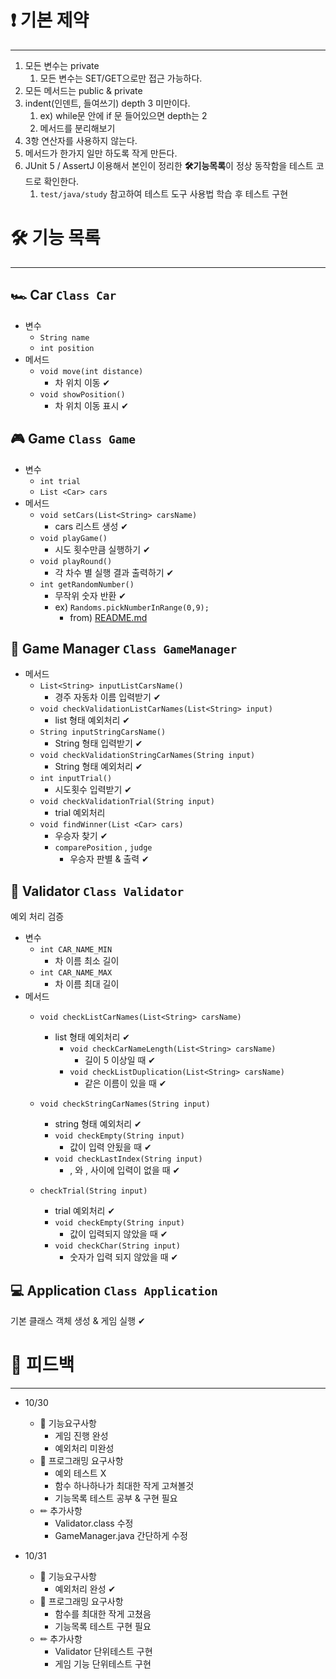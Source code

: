 # ****❗ 기본 제약****

---

1. 모든 변수는 private
    1. 모든 변수는 SET/GET으로만 접근 가능하다.
2. 모든 메서드는 public & private
3. indent(인덴트, 들여쓰기) depth 3 미만이다.
    1. ex) while문 안에 if 문 들어있으면 depth는 2
    2. 메서드를 분리해보기
4. 3항 연산자를 사용하지 않는다.
5. 메서드가 한가지 일만 하도록 작게 만든다.
6. JUnit 5 / AssertJ 이용해서 본인이 정리한 ****🛠기능목록****이 정상 동작함을 테스트 코드로 확인한다.
    1. `test/java/study` 참고하여 테스트 도구 사용법 학습 후 테스트 구현

# ****🛠 기능 목록****

---

## 🏎 Car `Class Car` 

- 변수
    - `String name`
    - `int position`
- 메서드
    - `void move(int distance)` 
        - 차 위치 이동 ✔
    - `void showPosition()`
      - 차 위치 이동 표시 ✔

## 🎮 Game `Class Game`

- 변수
    - `int trial`
    - `List <Car> cars`
- 메서드
    - `void setCars(List<String> carsName)`
      - cars 리스트 생성 ✔
    - `void playGame()`
      - 시도 횟수만큼 실행하기 ✔
    - `void playRound()`
      - 각 차수 별 실행 결과 출력하기 ✔
    - `int getRandomNumber()`
      - 무작위 숫자 반환 ✔
      - ex) `Randoms.pickNumberInRange(0,9);`
          - from) [README.md](..\README.md)


## 🚦 Game Manager `Class GameManager`

- 메서드
  - `List<String> inputListCarsName()`
    - 경주 자동차 이름 입력받기 ✔
  - `void checkValidationListCarNames(List<String> input)`
    - list 형태 예외처리 ✔
  - `String inputStringCarsName()`
    - String 형태 입력받기 ✔
  - `void checkValidationStringCarNames(String input)`
    - String 형태 예외처리 ✔
  - `int inputTrial()`
    - 시도횟수 입력받기 ✔
  - `void checkValidationTrial(String input)`
    - trial 예외처리
  - `void findWinner(List <Car> cars)`
    - 우승자 찾기 ✔
    - `comparePosition` , `judge`
      - 우승자 판별 & 출력 ✔

## 🚧 Validator `Class Validator`
예외 처리 검증
- 변수
  - `int CAR_NAME_MIN`
    - 차 이름 최소 길이
  - `int CAR_NAME_MAX`
    - 차 이름 최대 길이
- 메서드
  - `void checkListCarNames(List<String> carsName)`
    - list 형태 예외처리 ✔
      - `void checkCarNameLength(List<String> carsName)`
        - 길이 5 이상일 때 ✔
      - `void checkListDuplication(List<String> carsName)`
        - 같은 이름이 있을 때 ✔
    
  - `void checkStringCarNames(String input)`
    - string 형태 예외처리 ✔
    - `void checkEmpty(String input)`
      - 값이 입력 안됬을 때 ✔
    - `void checkLastIndex(String input)`
      - , 와 , 사이에 입력이 없을 때 ✔
    
  - `checkTrial(String input)`
    - trial 예외처리 ✔
    - `void checkEmpty(String input)`
      - 값이 입력되지 않았을 때 ✔
    - `void checkChar(String input)`
      - 숫자가 입력 되지 않았을 때 ✔

## 💻 Application `Class Application`
기본 클래스 객체 생성 & 게임 실행 ✔

# ****📝 피드백****

---

- 10/30
  - 🚀 기능요구사항
    - 게임 진행 완성
    - 예외처리 미완성
  - 🎯 프로그래밍 요구사항
    - 예외 테스트 X
    - 함수 하나하나가 최대한 작게 고쳐볼것
    - 기능목록 테스트 공부 & 구현 필요
  - ✏ 추가사항
    - Validator.class 수정
    - GameManager.java 간단하게 수정

- 10/31
  - 🚀 기능요구사항
    - 예외처리 완성 ✔
  - 🎯 프로그래밍 요구사항
    - 함수를 최대한 작게 고쳤음
    - 기능목록 테스트 구현 필요
  - ✏ 추가사항
    - Validator 단위테스트 구현
    - 게임 기능 단위테스트 구현